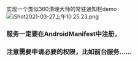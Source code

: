 实现一个类似360清理大师的常驻通知栏demo
![iShot2021-03-27上午10.25.23.png](https://i.loli.net/2021/03/27/gmPSRtKFEifnzlL.png)

### 服务一定要在AndroidManifest中注册，
### 注意需要申请必要的权限，比如前台服务……